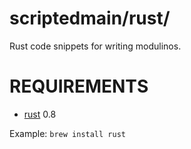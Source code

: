 # scriptedmain/rust/

Rust code snippets for writing modulinos.

# REQUIREMENTS

* [rust](http://www.rust-lang.org/) 0.8

Example: `brew install rust`
